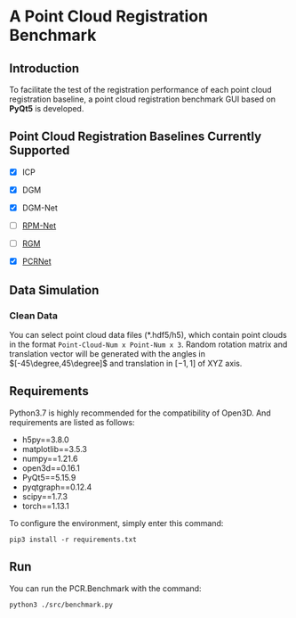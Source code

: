 # A Point Cloud Registration Benchmark



## Introduction

To facilitate the test of the registration performance of each point cloud registration baseline, a point cloud registration benchmark GUI based on **PyQt5** is developed.



## Point Cloud Registration Baselines Currently Supported

- [x] ICP
- [x] DGM
- [x] DGM-Net
- [ ] [RPM-Net](https://github.com/yewzijian/RPMNet)
- [ ] [RGM](https://github.com/fukexue/RGM)
- [x] [PCRNet](https://github.com/zhulf0804/PCReg.PyTorch)



## Data Simulation

### Clean Data

You can select point cloud data files (*.hdf5/h5), which contain point clouds in the format `Point-Cloud-Num x Point-Num x 3`. Random rotation matrix and translation vector will be generated with the angles in $[-45\degree,45\degree]$  and translation in $[-1,1]$ of XYZ axis.



## Requirements

Python3.7 is highly recommended for the compatibility of Open3D. And requirements are listed as follows:

* h5py==3.8.0
* matplotlib==3.5.3
* numpy==1.21.6
* open3d==0.16.1
* PyQt5==5.15.9
* pyqtgraph==0.12.4
* scipy==1.7.3
* torch==1.13.1

To configure the environment, simply enter this command: 

```shell
pip3 install -r requirements.txt
```



## Run

You can run the PCR.Benchmark with the command: 

```shell
python3 ./src/benchmark.py
```